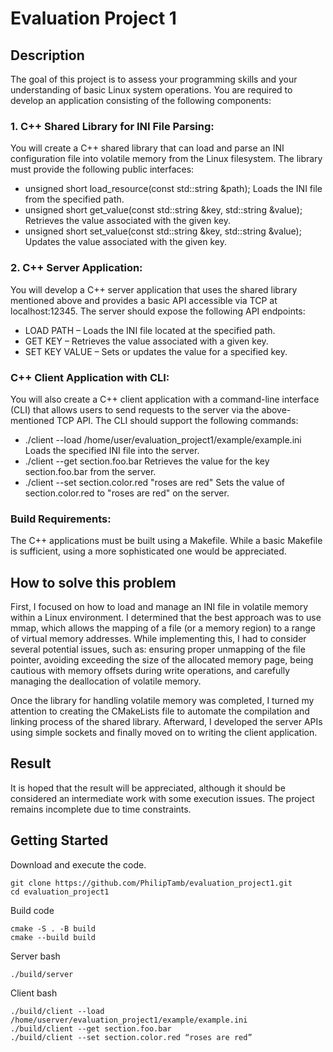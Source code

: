 # Evaluation Project 1

## Description

The goal of this project is to assess your programming skills and your understanding of basic Linux system operations. You are required to develop an application consisting of the following components:

### 1. C++ Shared Library for INI File Parsing:
You will create a C++ shared library that can load and parse an INI configuration file into volatile memory from the Linux filesystem. The library must provide the following public interfaces:
* unsigned short load_resource(const std::string &path);
Loads the INI file from the specified path.
* unsigned short get_value(const std::string &key, std::string &value);
Retrieves the value associated with the given key.
* unsigned short set_value(const std::string &key, std::string &value);
Updates the value associated with the given key.
### 2. C++ Server Application:
You will develop a C++ server application that uses the shared library mentioned above and provides a basic API accessible via TCP at localhost:12345. The server should expose the following API endpoints:
* LOAD PATH – Loads the INI file located at the specified path.
* GET KEY – Retrieves the value associated with a given key.
* SET KEY VALUE – Sets or updates the value for a specified key.
### C++ Client Application with CLI:
You will also create a C++ client application with a command-line interface (CLI) that allows users to send requests to the server via the above-mentioned TCP API. The CLI should support the following commands:
* ./client --load /home/user/evaluation_project1/example/example.ini
Loads the specified INI file into the server.
* ./client --get section.foo.bar
Retrieves the value for the key section.foo.bar from the server.
* ./client --set section.color.red "roses are red"
Sets the value of section.color.red to "roses are red" on the server.
### Build Requirements:
The C++ applications must be built using a Makefile. While a basic Makefile is sufficient, using a more sophisticated one would be appreciated.


## How to solve this problem
First, I focused on how to load and manage an INI file in volatile memory within a Linux environment. I determined that the best approach was to use mmap, which allows the mapping of a file (or a memory region) to a range of virtual memory addresses. While implementing this, I had to consider several potential issues, such as: ensuring proper unmapping of the file pointer, avoiding exceeding the size of the allocated memory page, being cautious with memory offsets during write operations, and carefully managing the deallocation of volatile memory.

Once the library for handling volatile memory was completed, I turned my attention to creating the CMakeLists file to automate the compilation and linking process of the shared library. Afterward, I developed the server APIs using simple sockets and finally moved on to writing the client application.

## Result
It is hoped that the result will be appreciated, although it should be considered an intermediate work with some execution issues. The project remains incomplete due to time constraints.


## Getting Started

Download and execute the code.

```
git clone https://github.com/PhilipTamb/evaluation_project1.git
cd evaluation_project1
```


Build code
```
cmake -S . -B build
cmake --build build
```

Server bash
```
./build/server
```

Client bash
```
./build/client --load /home/userver/evaluation_project1/example/example.ini
./build/client --get section.foo.bar
./build/client --set section.color.red “roses are red”
```
